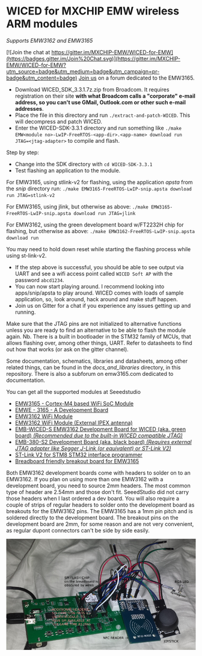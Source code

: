 # WICED for MXCHIP EMW wireless ARM modules
*Supports EMW3162 and EMW3165*

[![Join the chat at https://gitter.im/MXCHIP-EMW/WICED-for-EMW](https://badges.gitter.im/Join%20Chat.svg)](https://gitter.im/MXCHIP-EMW/WICED-for-EMW?utm_source=badge&utm_medium=badge&utm_campaign=pr-badge&utm_content=badge)
[Join us](http://www.emw3165.com) on a forum dedicated to the EMW3165.

* Download WICED_SDK_3.3.1.7z.zip from Broadcom. It requires registration on their site **with what Broadcom calls a "corporate" e-mail address, so you can't use GMail, Outlook.com or other such e-mail addresses**.
* Place the file in this directory and run `./extract-and-patch-WICED`. This will decompress and patch WICED.
* Enter the WICED-SDK-3.3.1 directory and run something like `./make EMW<module no>-LwIP-FreeRTOS-<app-dir>.<app-name> download run JTAG=<jtag-adapter>` to compile and flash.

Step by step:
* Change into the SDK directory with `cd WICED-SDK-3.3.1`
* Test flashing an application to the module.

For EMW3165, using stlink-v2 for flashing, using the application *apsta* from the *snip* directory run:
`./make EMW3165-FreeRTOS-LwIP-snip.apsta download run JTAG=stlink-v2`

For EMW3165, using jlink, but otherwise as above:
`./make EMW3165-FreeRTOS-LwIP-snip.apsta download run JTAG=jlink`

For EMW3162, using the green development board w/FT2232H chip for flashing, but otherwise as above:
`./make EMW3162-FreeRTOS-LwIP-snip.apsta download run`

You may need to hold down reset while starting the flashing process while using st-link-v2.

* If the step above is successful, you should be able to see output via UART and see a wifi access point called `WICED Soft AP` with the password `abcd1234`.
* You can now start playing around. I recommend looking into apps/snip/apsta to play around. WICED comes with loads of sample application, so, look around, hack around and make stuff happen.
* Join us on Gitter for a chat if you experience any issues getting up and running.

Make sure that the JTAG pins are not initialized to alternative functions unless you are ready to find an alternative to be able to flash the module again. Nb. There is a built in bootloader in the STM32 family of MCUs, that allows flashing over, among other things, UART. Refer to datasheets to find out how that works (or ask on the gitter channel).

Some documentation, schematics, libraries and datasheets, among other related things, can be found in the *docs_and_libraries* directory, in this repository. There is also a subforum on emw3165.com dedicated to documentation.

You can get all the supported modules at Seeedstudio
* [EMW3165 - Cortex-M4 based WiFi SoC Module](http://www.seeedstudio.com/depot/EMW3165-CortexM4-based-WiFi-SoC-Module-p-2488.html)
* [EMWE - 3165 - A Development Board](http://www.seeedstudio.com/depot/EMWE-3165-A-Development-Board-p-2489.html)
* [EMW3162 WiFi Module](http://www.seeedstudio.com/depot/EMW3162-WiFi-Module-p-2122.html)
* [EMW3162 WiFi Module (External IPEX antenna)](http://www.seeedstudio.com/depot/EMW3162-WiFi-Module-External-IPEX-antenna-p-2235.html)
* [EMB-WICED-S EMW3162 Development Board for WICED (aka. green board) _(Recommended due to the built-in WICED compatible JTAG)_](http://www.seeedstudio.com/depot/EMBWICEDS-EMW3162-Development-Board-for-WICED-p-2335.html)
* [EMB-380-S2 Development Board (aka. black board) _(Requires external JTAG adapter like Segger J-Link (or equivalent) or ST-Link V2)_](http://www.seeedstudio.com/depot/EMB380S2-Development-Board-p-2146.html)
* [ST-Link V2 for STM8 STM32 interface programmer](http://www.seeedstudio.com/depot/STLink-V2-for-STM8-STM32-interface-programmer-p-2297.html)
* [Breadboard friendly breakout board for EMW3165](http://www.emw3165.com/viewtopic.php?f=11&t=12)

Both EMW3162 development boards come with headers to solder on to an EMW3162. If you plan on using more than one EMW3162 with a development board, you need to source 2mm headers. The most common type of header are 2.54mm and those don't fit.
SeeedStudio did not carry those headers when I last ordered a dev board.
You will also require a couple of strips of regular headers to solder onto the development board as breakouts for the EMW3162 pins.
The EMW3165 has a 1mm pin pitch and is soldered directly to the development board. The breakout pins on the development board are 2mm, for some reason and are not very convenient, as regular dupont connectors can't be side by side easily.

![Sample EMW3162 setup](https://raw.githubusercontent.com/MXCHIP-EMW/WICED-for-EMW/master/docs_and_libraries/green-dev-board-with-annotations.png)

